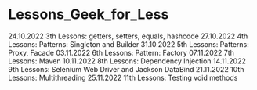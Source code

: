 # Lessons_Geek_for_Less
24.10.2022 3th Lessons: getters, setters, equals, hashcode 
27.10.2022 4th Lessons: Patterns: Singleton and Builder
31.10.2022 5th Lessons: Patterns: Proxy, Facade
03.11.2022 6th Lessons: Pattern: Factory
07.11.2022 7th Lessons: Maven
10.11.2022 8th Lessons: Dependency Injection
14.11.2022 9th Lessons: Selenium Web Driver and Jackson DataBind
21.11.2022 10th Lessons: Multithreading
25.11.2022 11th Lessons: Testing void methods
